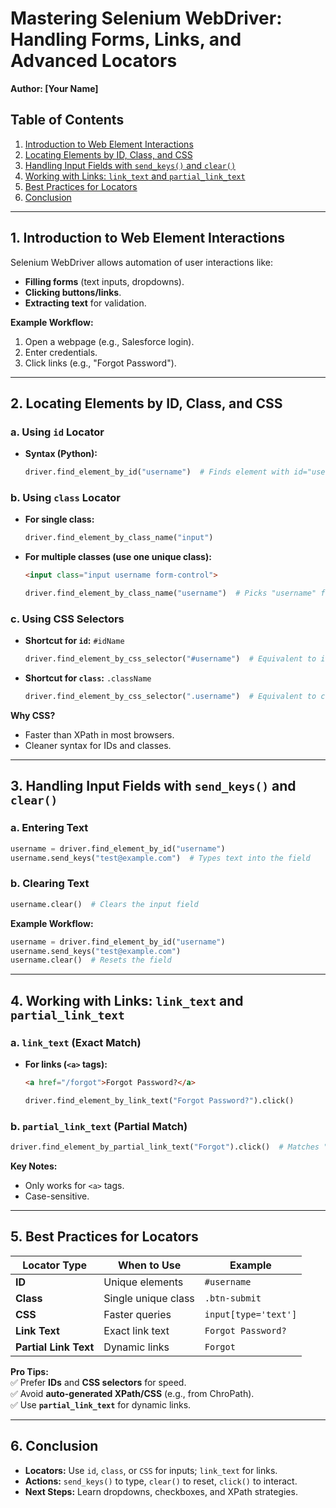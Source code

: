 # **Mastering Selenium WebDriver: Handling Forms, Links, and Advanced Locators**  
**Author: [Your Name]**  

## **Table of Contents**  
1. [Introduction to Web Element Interactions](#introduction-to-web-element-interactions)  
2. [Locating Elements by ID, Class, and CSS](#locating-elements-by-id-class-and-css)  
3. [Handling Input Fields with `send_keys()` and `clear()`](#handling-input-fields-with-send_keys-and-clear)  
4. [Working with Links: `link_text` and `partial_link_text`](#working-with-links-link_text-and-partial_link_text)  
5. [Best Practices for Locators](#best-practices-for-locators)  
6. [Conclusion](#conclusion)  

---

## **1. Introduction to Web Element Interactions**  
Selenium WebDriver allows automation of user interactions like:  
- **Filling forms** (text inputs, dropdowns).  
- **Clicking buttons/links**.  
- **Extracting text** for validation.  

**Example Workflow:**  
1. Open a webpage (e.g., Salesforce login).  
2. Enter credentials.  
3. Click links (e.g., "Forgot Password").  

---

## **2. Locating Elements by ID, Class, and CSS**  
### **a. Using `id` Locator**  
- **Syntax (Python):**  
  ```python
  driver.find_element_by_id("username")  # Finds element with id="username"
  ```  

### **b. Using `class` Locator**  
- **For single class:**  
  ```python
  driver.find_element_by_class_name("input")  
  ```  
- **For multiple classes (use one unique class):**  
  ```html
  <input class="input username form-control">  
  ```  
  ```python
  driver.find_element_by_class_name("username")  # Picks "username" from multiple classes
  ```  

### **c. Using CSS Selectors**  
- **Shortcut for `id`:** `#idName`  
  ```python
  driver.find_element_by_css_selector("#username")  # Equivalent to id="username"
  ```  
- **Shortcut for `class`:** `.className`  
  ```python
  driver.find_element_by_css_selector(".username")  # Equivalent to class="username"
  ```  

**Why CSS?**  
- Faster than XPath in most browsers.  
- Cleaner syntax for IDs and classes.  

---

## **3. Handling Input Fields with `send_keys()` and `clear()`**  
### **a. Entering Text**  
```python
username = driver.find_element_by_id("username")  
username.send_keys("test@example.com")  # Types text into the field
```  

### **b. Clearing Text**  
```python
username.clear()  # Clears the input field
```  

**Example Workflow:**  
```python
username = driver.find_element_by_id("username")  
username.send_keys("test@example.com")  
username.clear()  # Resets the field
```  

---

## **4. Working with Links: `link_text` and `partial_link_text`**  
### **a. `link_text` (Exact Match)**  
- **For links (`<a>` tags):**  
  ```html
  <a href="/forgot">Forgot Password?</a>  
  ```  
  ```python
  driver.find_element_by_link_text("Forgot Password?").click()  
  ```  

### **b. `partial_link_text` (Partial Match)**  
```python
driver.find_element_by_partial_link_text("Forgot").click()  # Matches "Forgot Password?"
```  

**Key Notes:**  
- Only works for `<a>` tags.  
- Case-sensitive.  

---

## **5. Best Practices for Locators**  
| Locator Type | When to Use | Example |  
|-------------|------------|---------|  
| **ID** | Unique elements | `#username` |  
| **Class** | Single unique class | `.btn-submit` |  
| **CSS** | Faster queries | `input[type='text']` |  
| **Link Text** | Exact link text | `Forgot Password?` |  
| **Partial Link Text** | Dynamic links | `Forgot` |  

**Pro Tips:**  
✅ Prefer **IDs** and **CSS selectors** for speed.  
✅ Avoid **auto-generated XPath/CSS** (e.g., from ChroPath).  
✅ Use **`partial_link_text`** for dynamic links.  

---

## **6. Conclusion**  
- **Locators:** Use `id`, `class`, or `CSS` for inputs; `link_text` for links.  
- **Actions:** `send_keys()` to type, `clear()` to reset, `click()` to interact.  
- **Next Steps:** Learn dropdowns, checkboxes, and XPath strategies.  

